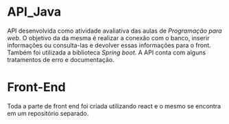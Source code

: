 # API_Java
API desenvolvida como atividade avaliativa das aulas de *Programação para web*.
O objetivo da da mesma é realizar a conexão com o banco, inserir informações ou consulta-las e devolver essas informações para o front.
Também foi utilizada a biblioteca *Spring boot*.
A API conta com alguns tratamentos de erro e documentação.

# Front-End
Toda a parte de front end foi criada utilizando react e o mesmo se encontra em um repositório separado.
